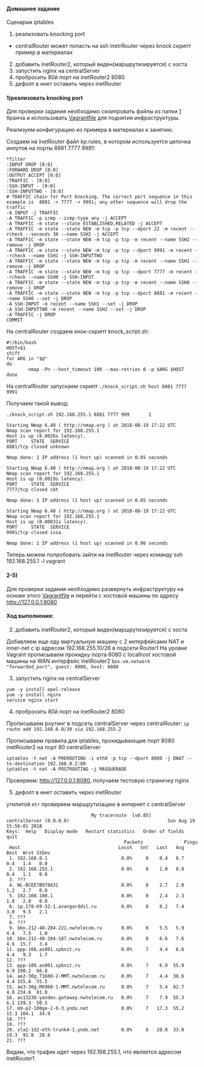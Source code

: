 
#### Домашнее задание
Сценарии iptables
1) реализовать knocking port
- centralRouter может попасть на ssh inetrRouter через knock скрипт
пример в материалах
2) добавить inetRouter2, который виден(маршрутизируется) с хоста
3) запустить nginx на centralServer
4) пробросить 80й порт на inetRouter2 8080
5) дефолт в инет оставить через inetRouter

#### 1)реализовать knocking port

Для проверки задания необходимо скоипровать файлы из папки [1](https://github.com/bootcd/Otus-linux-homework/tree/Filtering/1) бранча и использовать [Vagrantfile](https://github.com/bootcd/Otus-linux-homework/blob/Filtering/1/Vagrantfile) для поднятия инфраструктуры.

Реализуем конфигурацию из примера в материалах к занятию.

Создаем на inetRouter файл kp.rules, в котором используется цепочка инпутов на порты 8881 7777 9991:

```
*filter
:INPUT DROP [0:0]
:FORWARD DROP [0:0]
:OUTPUT ACCEPT [0:0]
:TRAFFIC - [0:0]
:SSH-INPUT - [0:0]
:SSH-INPUTTWO - [0:0]
# TRAFFIC chain for Port Knocking. The correct port sequence in this example is  8881 -> 7777 -> 9991; any other sequence will drop the traffic 
-A INPUT -j TRAFFIC
-A TRAFFIC -p icmp --icmp-type any -j ACCEPT
-A TRAFFIC -m state --state ESTABLISHED,RELATED -j ACCEPT
-A TRAFFIC -m state --state NEW -m tcp -p tcp --dport 22 -m recent --rcheck --seconds 30 --name SSH2 -j ACCEPT
-A TRAFFIC -m state --state NEW -m tcp -p tcp -m recent --name SSH2 --remove -j DROP
-A TRAFFIC -m state --state NEW -m tcp -p tcp --dport 9991 -m recent --rcheck --name SSH1 -j SSH-INPUTTWO
-A TRAFFIC -m state --state NEW -m tcp -p tcp -m recent --name SSH1 --remove -j DROP
-A TRAFFIC -m state --state NEW -m tcp -p tcp --dport 7777 -m recent --rcheck --name SSH0 -j SSH-INPUT
-A TRAFFIC -m state --state NEW -m tcp -p tcp -m recent --name SSH0 --remove -j DROP
-A TRAFFIC -m state --state NEW -m tcp -p tcp --dport 8881 -m recent --name SSH0 --set -j DROP
-A SSH-INPUT -m recent --name SSH1 --set -j DROP
-A SSH-INPUTTWO -m recent --name SSH2 --set -j DROP 
-A TRAFFIC -j DROP
COMMIT

```

На centralRouter создаем кнок-скрипт knock_script.sh:

```
#!/bin/bash
HOST=$1
shift
for ARG in "$@"
do
        nmap -Pn --host_timeout 100 --max-retries 0 -p $ARG $HOST
done

```

На centralRouter запускаем скрипт `./knock_script.sh host 8881 7777 9991`

Получаем такой вывод:

```
./knock_script.sh 192.168.255.1 8881 7777 999       1

Starting Nmap 6.40 ( http://nmap.org ) at 2018-08-19 17:22 UTC
Nmap scan report for 192.168.255.1
Host is up (0.0026s latency).
PORT     STATE  SERVICE
8881/tcp closed unknown

Nmap done: 1 IP address (1 host up) scanned in 0.05 seconds

Starting Nmap 6.40 ( http://nmap.org ) at 2018-08-19 17:22 UTC
Nmap scan report for 192.168.255.1
Host is up (0.0019s latency).
PORT     STATE  SERVICE
7777/tcp closed cbt

Nmap done: 1 IP address (1 host up) scanned in 0.05 seconds

Starting Nmap 6.40 ( http://nmap.org ) at 2018-08-19 17:22 UTC
Nmap scan report for 192.168.255.1
Host is up (0.00031s latency).
PORT     STATE  SERVICE
9991/tcp closed issa

Nmap done: 1 IP address (1 host up) scanned in 0.06 seconds

```

Теперь можем попробовать зайти на inetRouter через команду ssh 192.168.255.1 -l vagrant 




#### 2-5)

Для проверки задания необходимо развернуть инфраструктуру на основе этого [Vagrantfile](https://github.com/bootcd/Otus-linux-homework/blob/Filtering/2-5/Vagrantfile) и перейти с хостовой машины по адресу http://127.0.0.1:8080

#### Ход выполнения:

2) добавить inetRouter2, который виден(маршрутизируется) с хоста

Добавляем еще оду виртуальную машину с 2 интерфейсами NAT и inner-net c ip адресом 192.168.255.10/26 в подсети Router1
На уровне Vagrant прописываем прокидку порта 8080 с localhost хостовой машины на WAN интерфейс inetRouter2
`box.vm.network "forwarded_port", guest: 8080, host: 8080`

3) запустить nginx на centralServer

```
yum -y install epel-release
yum -y install nginx
service nginx start

```

4) пробросить 80й порт на inetRouter2 8080

Прописываем роутинг в подсеть centralServer через centralRouter:
`ip route add 192.168.0.0/30 via 192.168.255.2`

Прописываем правила для iptables, прокидывающие порт 8080 inetRouter2 на порт 80 centralServer
```
iptables -t nat -A PREROUTING -i eth0 -p tcp --dport 8080 -j DNAT --to-destination 192.168.0.2:80
iptables -t nat -A POSTROUTING -j MASQUERADE
```
Проверяем: http://127.0.0.1:8080, получаем тестовую страничку nginx

5) дефолт в инет оставить через inetRouter

утилитой `mtr` проверяем маршрутизацию в интернет с centralServer

```
                               My traceroute  [v0.85]
centralServer (0.0.0.0)                                    Sun Aug 19 15:56:01 2018
Keys:  Help   Display mode   Restart statistics   Order of fields   quit
                                           Packets               Pings
 Host                                    Loss%   Snt   Last   Avg  Best  Wrst StDev
 1. 192.168.0.1                           0.0%     8    0.4   0.7   0.4   1.4   0.0
 2. 192.168.255.1                         0.0%     8    1.0   0.8   0.4   1.1   0.0
 3. ???
 4. WL-BCEE7B978A31                       0.0%     8    2.7   2.0   1.2   2.7   0.0
 5. 192.168.100.1                         0.0%     8    2.4   2.3   1.8   2.8   0.0
 6. ip.178-69-32-1.avangarddsl.ru         0.0%     8    8.2   7.4   3.0   9.5   2.1
 7. ???
 8. ???
 9. bbn.212-48-204-221.nwtelecom.ru       0.0%     8    5.5   5.9   4.4   7.5   1.0
10. bbn.212-48-204-187.nwtelecom.ru       0.0%     8    6.6   7.6   4.6  15.7   3.4
11. ppp-166.as001.spbnit.ru               0.0%     7    4.4   6.6   4.4   9.3   1.7
12. ???
13. ppp-189.as001.spbnit.ru               0.0%     7    6.9  55.9   6.9 190.2  66.8
14. ae2-30g.T1600-2-MMT.nwtelecom.ru      0.0%     7    4.4  38.6   4.4 155.8  55.5
15. ae3-30g.MX960-1-MMT.nwtelecom.ru      0.0%     7    5.4  82.7   4.8 234.6  81.0
16. as13238-yandex.gateway.nwtelecom.ru   0.0%     7    7.9  55.3   6.1 139.3  50.5
17. m9-p2-100ge-2-0-3.yndx.net            0.0%     7   17.3  55.2  15.3 104.1  34.9
18. ???
19. ???
20. vla1-1d2-eth-trunk4-1.yndx.net        0.0%     6   20.0  33.0  19.3  91.8  28.8
21. ???

```
Видим, что трафик идет через 192.168.255.1, что является адресом inetRouter1



